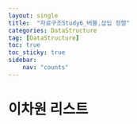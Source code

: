 ```yaml
---
layout: single
title:  "자료구조Study6_버블,삽입 정렬"
categories: DataStructure
tag: [DataStructure]
toc: true
toc_sticky: true
sidebar:
    nav: "counts"
---
```



# 이차원 리스트

